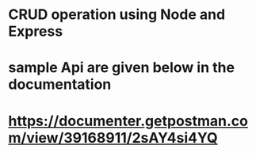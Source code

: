 # CRUD operation using Node and Express

# sample Api are given below in the documentation

# https://documenter.getpostman.com/view/39168911/2sAY4si4YQ